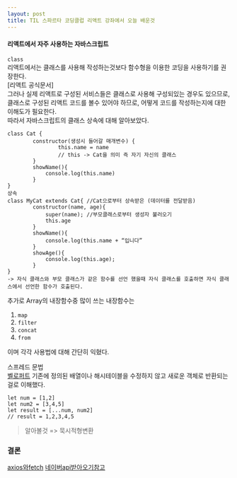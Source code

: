 ```yaml
---
layout: post
title: TIL 스파르타 코딩클럽 리액트 강좌에서 오늘 배운것
---
```


#### 리액트에서 자주 사용하는 자바스크립트

`class`  
리액트에서는 클래스를 사용해 작성하는것보다 함수형을 이용한 코딩을 사용하기를 권장한다.  
[리액트 공식문서]  
그러나 실제 리액트로 구성된 서비스들은 클래스로 사용해 구성되있는 경우도 있으므로,  
클래스로 구성된 리액트 코드를 볼수 있어야 하므로, 어떻게 코드를 작성하는지에 대한 이해도가 필요한다.  
따라서 자바스크립트의 클래스 상속에 대해 알아보았다.

```JSX
class Cat {
		constructor(생성시 들어갈 매개변수) {
				this.name = name
				// this -> Cat을 의미 즉 자기 자신의 클래스
		}
		showName(){
			console.log(this.name)
		}
}
상속
class MyCat extends Cat{ //Cat으로부터 상속받은 (데이터를 전달받음)
		constructor(name, age){
			super(name); //부모클래스로부터 생성자 불러오기
			this.age
		}
		showName(){
			console.log(this.name + “입니다”
		}
		showAge(){
			console.log(this.age);
		}
}
-> 자식 클래스와 부모 클래스가 같은 함수를 선언 했을때 자식 클래스를 호출하면 자식 클래스에서 선언한 함수가 호출된다.
```

추가로 Array의 내장함수중 많이 쓰는 내장함수는

1. `map`
2. `filter`
3. `concat`
4. `from`

이며 각각 사용법에 대해 간단히 익혔다.

스프레드 문법  
[벨로퍼트](https://learnjs.vlpt.us/useful/07-spread-and-rest.html)
기존에 정의된 배열이나 해시테이블을 수정하지 않고 새로운 객체로 반환되는걸로 이해했다.

```JSX
let num = [1,2]
let num2 = [3,4,5]
let result = [...num, num2]
// result = 1,2,3,4,5
```

> 알아볼것 => 묵시적형변환

### 결론

[axios와fetch](https://velog.io/@shin6403/React-axios%EB%9E%80-feat.-Fetch-API)
[네이버api받아오기참고](https://msyu1207.tistory.com/entry/React%EB%A1%9C-%EC%98%81%ED%99%94-%EC%A0%95%EB%B3%B4%EB%A5%BC-%EA%B2%80%EC%83%89%ED%95%B4%EB%B3%B4%EC%9E%90-%EB%91%90%EB%B2%88%EC%A7%B8-%EB%84%A4%EC%9D%B4%EB%B2%84-API-%EC%82%AC%EC%9A%A9-CORS-%EC%84%A4%EC%A0%95-%ED%95%98%EA%B8%B0)
